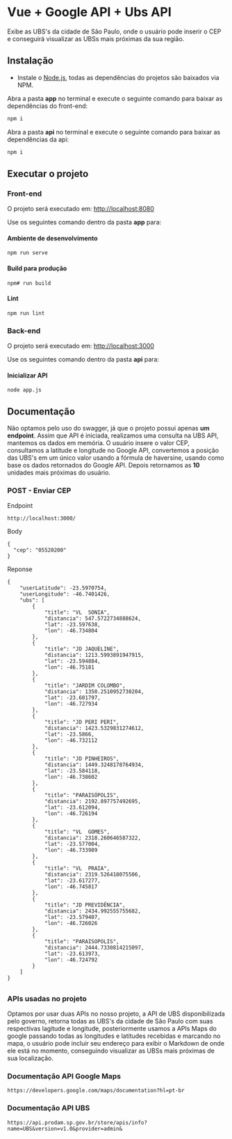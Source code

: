 # Vue + Google API + Ubs API

Exibe as UBS's da cidade de São Paulo, onde o usuário pode inserir o CEP e conseguirá visualizar as UBSs mais próximas da sua região.

## Instalação
 * Instale o [Node.js](https://nodejs.org/en/), todas as dependências do projetos são baixados via NPM.


Abra a pasta **app** no terminal e execute o seguinte comando para baixar as dependências do front-end:
```bash
npm i 
```

Abra a pasta **api** no terminal e execute o seguinte comando para baixar as dependências da api:
```bash
npm i 
```

## Executar o projeto

### Front-end
O projeto será executado em:
[http://localhost:8080](http://localhost:8080)

Use os seguintes comando dentro da pasta **app** para:

#### Ambiente de desenvolvimento
```
npm run serve
```

#### Build para produção
```
npm# run build
```

#### Lint 
```
npm run lint
```

### Back-end
O projeto será executado em:
[http://localhost:3000](http://localhost:3000)

Use os seguintes comando dentro da pasta **api** para:
#### Inicializar API
```
node app.js
```
## Documentação
Não optamos pelo uso do swagger, já que o projeto possui apenas **um endpoint**.
Assim que API é iniciada, realizamos uma consulta na UBS API, mantemos os dados em memória.
O usuário insere o valor CEP, consultamos a latitude e longitude no Google API, convertemos a posição das UBS's em um único valor usando a fórmula de haversine, usando como base  os dados retornados do Google API. Depois retornamos as **10** unidades mais próximas do usuário.

### POST - Enviar CEP
Endpoint
```
http://localhost:3000/
```
Body
```
{
  "cep": "05520200"
}
```

Reponse
```
{
    "userLatitude": -23.5970754,
    "userLongitude": -46.7401426,
    "ubs": [
        {
            "title": "VL  SONIA",
            "distancia": 547.5722734888624,
            "lat": -23.597638,
            "lon": -46.734804
        },
        {
            "title": "JD JAQUELINE",
            "distancia": 1213.5993891947915,
            "lat": -23.594884,
            "lon": -46.75181
        },
        {
            "title": "JARDIM COLOMBO",
            "distancia": 1350.2510952730204,
            "lat": -23.601797,
            "lon": -46.727934
        },
        {
            "title": "JD PERI PERI",
            "distancia": 1423.5329831274612,
            "lat": -23.5866,
            "lon": -46.732112
        },
        {
            "title": "JD PINHEIROS",
            "distancia": 1449.3248178764934,
            "lat": -23.584118,
            "lon": -46.738602
        },
        {
            "title": "PARAISÓPOLIS",
            "distancia": 2192.897757492695,
            "lat": -23.612094,
            "lon": -46.726194
        },
        {
            "title": "VL  GOMES",
            "distancia": 2318.260646587322,
            "lat": -23.577004,
            "lon": -46.733989
        },
        {
            "title": "VL  PRAIA",
            "distancia": 2319.526418075506,
            "lat": -23.617277,
            "lon": -46.745817
        },
        {
            "title": "JD PREVIDÊNCIA",
            "distancia": 2434.992555755682,
            "lat": -23.579407,
            "lon": -46.726026
        },
        {
            "title": "PARAISOPOLIS",
            "distancia": 2444.7330814215097,
            "lat": -23.613973,
            "lon": -46.724792
        }
    ]
}
```


##
### APIs usadas no projeto
Optamos por usar duas APIs no nosso projeto, a API de UBS disponibilizada pelo governo, retorna todas as UBS's da cidade de São Paulo com suas respectivas lagitude e longitude, posteriormente usamos a APIs Maps do google passando todas as longitudes e latitudes recebidas e marcando no mapa, o usuário pode incluir seu endereço para exibir o Markdown de onde ele está no momento, conseguindo visualizar as UBSs mais próximas de sua localização.

### Documentação API Google Maps
```
https://developers.google.com/maps/documentation?hl=pt-br
```

### Documentação API UBS
```
https://api.prodam.sp.gov.br/store/apis/info?name=UBS&version=v1.0&provider=admin&
```
